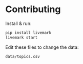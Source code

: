 # Contributing

Install & run:

```bash
pip install livemark
livemark start
```

Edit these files to change the data:

```
data/topics.csv
```
